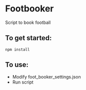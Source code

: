 # Footbooker
Script to book football

## To get started:
```
npm install
```

## To use:
- Modify foot_booker_settings.json
- Run script
